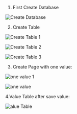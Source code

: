 
1.	First Create Database	
	
![Create Database](https://user-images.githubusercontent.com/109600007/183159646-92a40ef3-2d6e-45ed-85d8-39c117b24136.jpeg)

2.	Create Table

![Create Table 1](https://user-images.githubusercontent.com/109600007/183160150-52312258-5f94-471d-9782-6dfb576e75c4.jpeg)

![Create Table 2](https://user-images.githubusercontent.com/109600007/183160160-96a17d69-1ec1-45c3-af38-4e5a37c7aaf0.jpeg)


![Create Table 3](https://user-images.githubusercontent.com/109600007/183160181-5136299d-5cc6-40fe-be53-0d11ef2e3034.jpeg)

3.	Create Page with one value:


![one value 1](https://user-images.githubusercontent.com/109600007/183160677-8abf4396-e349-40e1-8068-1aa9a97123f3.png)

![one value](https://user-images.githubusercontent.com/109600007/183160744-b51b8ea7-0ae1-4cac-b38b-d522b518680b.jpeg)

4.Value Table after save value:

![alue Table](https://user-images.githubusercontent.com/109600007/183160970-f08e496d-29da-4e9d-8742-5a5eb36546ab.jpeg)

